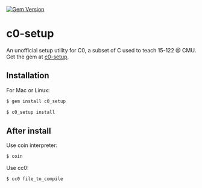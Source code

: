 [![Gem Version](https://badge.fury.io/rb/c0_setup.svg)](http://badge.fury.io/rb/c0_setup)

# c0-setup
An unofficial setup utility for C0, a subset of C used to teach 15-122 @ CMU. Get the gem at [c0-setup](https://rubygems.org/gems/c0_setup).

## Installation 

For Mac or Linux:

```bash
$ gem install c0_setup
```

```bash
$ c0_setup install
```

## After install ##

Use coin interpreter:

```bash
$ coin
```

Use cc0:

```bash
$ cc0 file_to_compile
```
